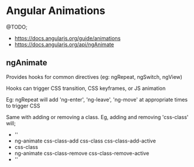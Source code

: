 Angular Animations
==================

@TODO;
- https://docs.angularjs.org/guide/animations
- https://docs.angularjs.org/api/ngAnimate

ngAnimate
---------

Provides hooks for common directives (eg: ngRepeat, ngSwitch, ngView)

Hooks can trigger CSS transition, CSS keyframes, or JS animation

Eg: ngRepeat will add 'ng-enter', 'ng-leave', 'ng-move' at appropriate times to trigger CSS

Same with adding or removing a class. Eg, adding and removing 'css-class' will;
- ''
- ng-animate css-class-add css-class css-class-add-active
- css-class
- ng-animate css-class-remove css-class-remove-active
- ''
